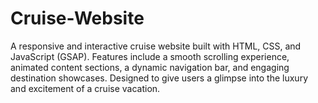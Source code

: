 # Cruise-Website
A responsive and interactive cruise website built with HTML, CSS, and JavaScript (GSAP). Features include a smooth scrolling experience, animated content sections, a dynamic navigation bar, and engaging destination showcases. Designed to give users a glimpse into the luxury and excitement of a cruise vacation.
